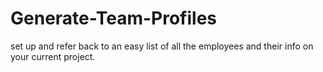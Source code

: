 # Generate-Team-Profiles
set up and refer back to an easy list of all the employees and their info on your current project.
